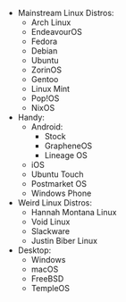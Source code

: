 - Mainstream Linux Distros:
	- Arch Linux
	- EndeavourOS
	- Fedora
	- Debian
	- Ubuntu
	- ZorinOS
	- Gentoo
	- Linux Mint
	- Pop!OS
	- NixOS
- Handy:
	- Android:
	  - Stock
	  - GrapheneOS
	  - Lineage OS
	- iOS
	- Ubuntu Touch
	- Postmarket OS
	- Windows Phone
- Weird Linux Distros:
	- Hannah Montana Linux
	- Void Linux
	- Slackware
	- Justin Biber Linux
- Desktop:
	- Windows
	- macOS
	- FreeBSD
	- TempleOS
